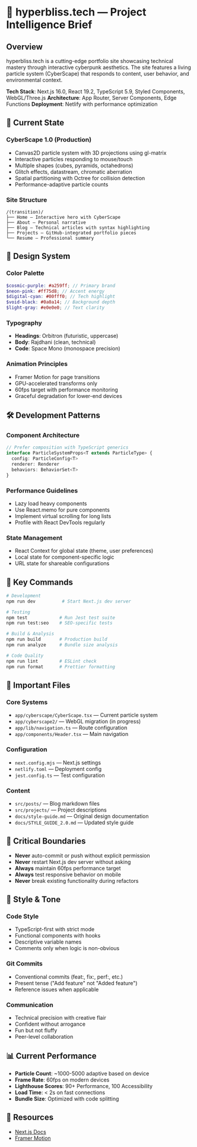 # 🌌 hyperbliss.tech — Project Intelligence Brief

## Overview

hyperbliss.tech is a cutting-edge portfolio site showcasing technical mastery
through interactive cyberpunk aesthetics. The site features a living particle
system (CyberScape) that responds to content, user behavior, and environmental
context.

**Tech Stack**: Next.js 16.0, React 19.2, TypeScript 5.9, Styled Components,
WebGL/Three.js **Architecture**: App Router, Server Components, Edge Functions
**Deployment**: Netlify with performance optimization

## 🎯 Current State

### CyberScape 1.0 (Production)

- Canvas2D particle system with 3D projections using gl-matrix
- Interactive particles responding to mouse/touch
- Multiple shapes (cubes, pyramids, octahedrons)
- Glitch effects, datastream, chromatic aberration
- Spatial partitioning with Octree for collision detection
- Performance-adaptive particle counts

### Site Structure

```
/(transition)/
├── Home — Interactive hero with CyberScape
├── About — Personal narrative
├── Blog — Technical articles with syntax highlighting
├── Projects — GitHub-integrated portfolio pieces
└── Resume — Professional summary
```

## 🎨 Design System

### Color Palette

```scss
$cosmic-purple: #a259ff; // Primary brand
$neon-pink: #ff75d8; // Accent energy
$digital-cyan: #00fff0; // Tech highlight
$void-black: #0a0a14; // Background depth
$light-gray: #e0e0e0; // Text clarity
```

### Typography

- **Headings**: Orbitron (futuristic, uppercase)
- **Body**: Rajdhani (clean, technical)
- **Code**: Space Mono (monospace precision)

### Animation Principles

- Framer Motion for page transitions
- GPU-accelerated transforms only
- 60fps target with performance monitoring
- Graceful degradation for lower-end devices

## 🛠️ Development Patterns

### Component Architecture

```typescript
// Prefer composition with TypeScript generics
interface ParticleSystemProps<T extends ParticleType> {
  config: ParticleConfig<T>
  renderer: Renderer
  behaviors: BehaviorSet<T>
}
```

### Performance Guidelines

- Lazy load heavy components
- Use React.memo for pure components
- Implement virtual scrolling for long lists
- Profile with React DevTools regularly

### State Management

- React Context for global state (theme, user preferences)
- Local state for component-specific logic
- URL state for shareable configurations

## 🔧 Key Commands

```bash
# Development
npm run dev          # Start Next.js dev server

# Testing
npm test            # Run Jest test suite
npm run test:seo    # SEO-specific tests

# Build & Analysis
npm run build       # Production build
npm run analyze     # Bundle size analysis

# Code Quality
npm run lint        # ESLint check
npm run format      # Prettier formatting
```

## 📁 Important Files

### Core Systems

- `app/cyberscape/CyberScape.tsx` — Current particle system
- `app/cyberscape2/` — WebGL migration (in progress)
- `app/lib/navigation.ts` — Route configuration
- `app/components/Header.tsx` — Main navigation

### Configuration

- `next.config.mjs` — Next.js settings
- `netlify.toml` — Deployment config
- `jest.config.ts` — Test configuration

### Content

- `src/posts/` — Blog markdown files
- `src/projects/` — Project descriptions
- `docs/style-guide.md` — Original design documentation
- `docs/STYLE_GUIDE_2.0.md` — Updated style guide

## 🚨 Critical Boundaries

- **Never** auto-commit or push without explicit permission
- **Never** restart Next.js dev server without asking
- **Always** maintain 60fps performance target
- **Always** test responsive behavior on mobile
- **Never** break existing functionality during refactors

## 💫 Style & Tone

### Code Style

- TypeScript-first with strict mode
- Functional components with hooks
- Descriptive variable names
- Comments only when logic is non-obvious

### Git Commits

- Conventional commits (feat:, fix:, perf:, etc.)
- Present tense ("Add feature" not "Added feature")
- Reference issues when applicable

### Communication

- Technical precision with creative flair
- Confident without arrogance
- Fun but not fluffy
- Peer-level collaboration

## 📊 Current Performance

- **Particle Count**: ~1000-5000 adaptive based on device
- **Frame Rate**: 60fps on modern devices
- **Lighthouse Scores**: 90+ Performance, 100 Accessibility
- **Load Time**: < 2s on fast connections
- **Bundle Size**: Optimized with code splitting

## 🔗 Resources

- [Next.js Docs](https://nextjs.org/docs)
- [Framer Motion](https://www.framer.com/motion/)
